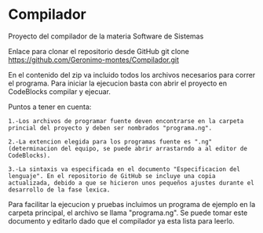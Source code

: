 # Compilador
Proyecto del compilador de la materia Software de Sistemas

Enlace para clonar el repositorio desde GitHub
git clone https://github.com/Geronimo-montes/Compilador.git

En el contenido del zip va incluido todos los archivos necesarios para correr el programa. Para iniciar la ejecucion basta con abrir el proyecto en CodeBlocks compilar y ejecuar.

Puntos a tener en cuenta:

    1.-Los archivos de programar fuente deven encontrarse en la carpeta princial del proyecto y deben ser nombrados "programa.ng".

    2.-La extencion elegida para los programas fuente es ".ng" (determinacion del equipo, se puede abrir arrastarndo a al editor de CodeBlocks).

    3.-La sintaxis va especificada en el documento "Especificacion del lenguaje". En el repositorio de GitHub se incluye una copia actualizada, debido a que se hicieron unos pequeños ajustes durante el desarrollo de la fase lexica.

Para facilitar la ejecucion y pruebas incluimos un programa de ejemplo en la carpeta principal, el archivo se llama "programa.ng". Se puede tomar este documento y editarlo dado que el compilador ya esta lista para leerlo. 

